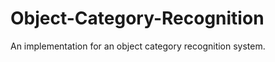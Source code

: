 Object-Category-Recognition
===========================

An implementation for an object category recognition system.
